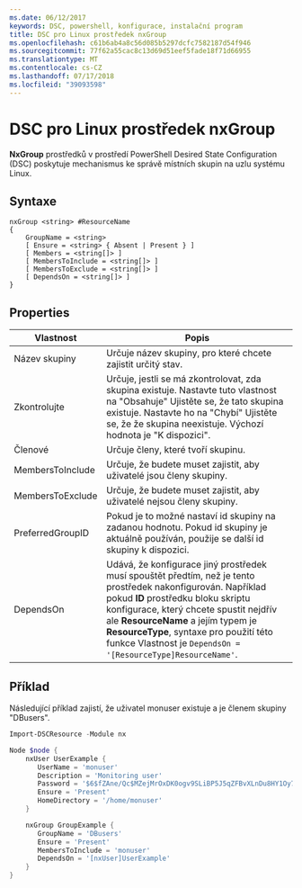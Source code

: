 ```yaml
---
ms.date: 06/12/2017
keywords: DSC, powershell, konfigurace, instalační program
title: DSC pro Linux prostředek nxGroup
ms.openlocfilehash: c61b6ab4a8c56d085b5297dcfc7582187d54f946
ms.sourcegitcommit: 77f62a55cac8c13d69d51eef5fade18f71d66955
ms.translationtype: MT
ms.contentlocale: cs-CZ
ms.lasthandoff: 07/17/2018
ms.locfileid: "39093598"
---
```

# <a name="dsc-for-linux-nxgroup-resource"></a>DSC pro Linux prostředek nxGroup

**NxGroup** prostředků v prostředí PowerShell Desired State Configuration (DSC) poskytuje mechanismus ke správě místních skupin na uzlu systému Linux.

## <a name="syntax"></a>Syntaxe

```
nxGroup <string> #ResourceName
{
    GroupName = <string>
    [ Ensure = <string> { Absent | Present } ]
    [ Members = <string[]> ]
    [ MembersToInclude = <string[]> ]
    [ MembersToExclude = <string[]> ]
    [ DependsOn = <string[]> ]
}
```

## <a name="properties"></a>Properties

|  Vlastnost |  Popis |
|---|---|
| Název skupiny| Určuje název skupiny, pro které chcete zajistit určitý stav.|
| Zkontrolujte| Určuje, jestli se má zkontrolovat, zda skupina existuje. Nastavte tuto vlastnost na "Obsahuje" Ujistěte se, že tato skupina existuje. Nastavte ho na "Chybí" Ujistěte se, že že skupina neexistuje. Výchozí hodnota je "K dispozici".|
| Členové| Určuje členy, které tvoří skupinu.|
| MembersToInclude| Určuje, že budete muset zajistit, aby uživatelé jsou členy skupiny.|
| MembersToExclude| Určuje, že budete muset zajistit, aby uživatelé nejsou členy skupiny.|
| PreferredGroupID| Pokud je to možné nastaví id skupiny na zadanou hodnotu. Pokud id skupiny je aktuálně používán, použije se další id skupiny k dispozici.|
| DependsOn | Udává, že konfigurace jiný prostředek musí spouštět předtím, než je tento prostředek nakonfigurován. Například pokud **ID** prostředku bloku skriptu konfigurace, který chcete spustit nejdřív ale **ResourceName** a jejím typem je **ResourceType**, syntaxe pro použití této funkce Vlastnost je `DependsOn = '[ResourceType]ResourceName'`.|

## <a name="example"></a>Příklad

Následující příklad zajistí, že uživatel monuser existuje a je členem skupiny "DBusers".

```powershell
Import-DSCResource -Module nx

Node $node {
    nxUser UserExample {
       UserName = 'monuser'
       Description = 'Monitoring user'
       Password = '$6$fZAne/Qc$MZejMrOxDK0ogv9SLiBP5J5qZFBvXLnDu8HY1Oy7ycX.Y3C7mGPUfeQy3A82ev3zIabhDQnj2ayeuGn02CqE/0'
       Ensure = 'Present'
       HomeDirectory = '/home/monuser'
    }

    nxGroup GroupExample {
       GroupName = 'DBusers'
       Ensure = 'Present'
       MembersToInclude = 'monuser'
       DependsOn = '[nxUser]UserExample'
    }
}
```
